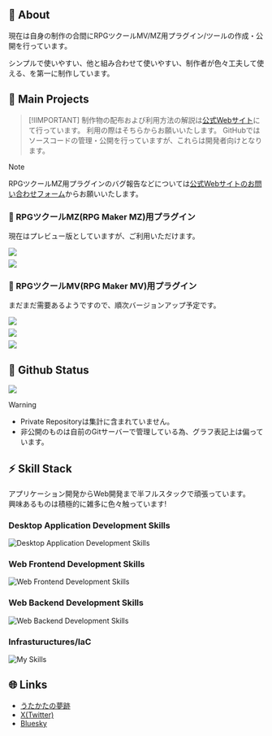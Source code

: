<!-- Style Sheet -->
<style>
    .mb05 {
        margin-bottom: 0.5em;
    }
</style>

## :memo: About
現在は自身の制作の合間にRPGツクールMV/MZ用プラグイン/ツールの作成・公開を行っています。

シンプルで使いやすい、他と組み合わせて使いやすい、制作者が色々工夫して使える、を第一に制作しています。

## :gift: Main Projects

> [!IIMPORTANT]
> 制作物の配布および利用方法の解説は[公式Webサイト](https://www.utakata-no-yume.net)にて行っています。
> 利用の際はそちらからお願いいたします。
> GitHubではソースコードの管理・公開を行っていますが、これらは開発者向けとなります。

> [!NOTE]
> RPGツクールMZ用プラグインのバグ報告などについては[公式Webサイトのお問い合わせフォーム](https://www.utakata-no-yume.net/contact/rpgmvmz/)からお願いいたします。

<!--
<div class="mb05">
    <a href="https://github.com/t-akatsuki/****" target="_blank">
        <picture>
            <source srcset="https://github-readme-stats.vercel.app/api/pin/?username=t-akatsuki&repo=****&description_lines_count=1&lang=ja&theme=dark" media="(prefers-color-scheme: dark)">
            <source srcset="https://github-readme-stats.vercel.app/api/pin/?username=t-akatsuki&repo=****&description_lines_count=1&lang=ja&theme=light" media="(prefers-color-scheme: light), (prefers-color-scheme: no-preference)">
            <img src="https://github-readme-stats.vercel.app/api/pin/?username=t-akatsuki&repo=****&description_lines_count=1&lang=ja&theme=light">
        </picture>
    </a>
</div>
-->

### :electric_plug: RPGツクールMZ(RPG Maker MZ)用プラグイン
現在はプレビュー版としていますが、ご利用いただけます。

<!-- t-akatsuki/UTA_CommonSaveMZ -->
<div class="mb05">
    <a href="https://github.com/t-akatsuki/UTA_CommonSaveMZ" target="_blank">
        <picture>
            <source srcset="https://github-readme-stats.vercel.app/api/pin/?username=t-akatsuki&repo=UTA_CommonSaveMZ&description_lines_count=1&lang=ja&theme=dark" media="(prefers-color-scheme: dark)">
            <source srcset="https://github-readme-stats.vercel.app/api/pin/?username=t-akatsuki&repo=UTA_CommonSaveMZ&description_lines_count=1&lang=ja&theme=light" media="(prefers-color-scheme: light), (prefers-color-scheme: no-preference)">
            <img src="https://github-readme-stats.vercel.app/api/pin/?username=t-akatsuki&repo=UTA_CommonSaveMZ&description_lines_count=1&lang=ja&theme=light">
        </picture>
    </a>
</div>

<!-- t-akatsuki/UTA_MessageSkipMZ -->
<div class="mb05">
    <a href="https://github.com/t-akatsuki/UTA_MessageSkipMZ" target="_blank">
        <picture>
            <source srcset="https://github-readme-stats.vercel.app/api/pin/?username=t-akatsuki&repo=UTA_MessageSkipMZ&description_lines_count=1&lang=ja&theme=dark" media="(prefers-color-scheme: dark)">
            <source srcset="https://github-readme-stats.vercel.app/api/pin/?username=t-akatsuki&repo=UTA_MessageSkipMZ&description_lines_count=1&lang=ja&theme=light" media="(prefers-color-scheme: light), (prefers-color-scheme: no-preference)">
            <img src="https://github-readme-stats.vercel.app/api/pin/?username=t-akatsuki&repo=UTA_MessageSkipMZ&description_lines_count=1&lang=ja&theme=light">
        </picture>
    </a>
</div>

### :electric_plug: RPGツクールMV(RPG Maker MV)用プラグイン
まだまだ需要あるようですので、順次バージョンアップ予定です。

<!-- t-akatsuki/UTA_CommonSaveMV -->
<div class="mb05">
    <a href="https://github.com/t-akatsuki/UTA_CommonSaveMV" target="_blank">
        <picture>
            <source srcset="https://github-readme-stats.vercel.app/api/pin/?username=t-akatsuki&repo=UTA_CommonSaveMV&description_lines_count=1&lang=ja&theme=dark" media="(prefers-color-scheme: dark)">
            <source srcset="https://github-readme-stats.vercel.app/api/pin/?username=t-akatsuki&repo=UTA_CommonSaveMV&description_lines_count=1&lang=ja&theme=light" media="(prefers-color-scheme: light), (prefers-color-scheme: no-preference)">
            <img src="https://github-readme-stats.vercel.app/api/pin/?username=t-akatsuki&repo=UTA_CommonSaveMV&description_lines_count=1&lang=ja&theme=light">
        </picture>
    </a>
</div>

<!-- t-akatsuki/UTA_MessageSkipMV -->
<div class="mb05">
    <a href="https://github.com/t-akatsuki/UTA_MessageSkipMV" target="_blank">
        <picture>
            <source srcset="https://github-readme-stats.vercel.app/api/pin/?username=t-akatsuki&repo=UTA_MessageSkipMV&description_lines_count=1&lang=ja&theme=dark" media="(prefers-color-scheme: dark)">
            <source srcset="https://github-readme-stats.vercel.app/api/pin/?username=t-akatsuki&repo=UTA_MessageSkipMV&description_lines_count=1&lang=ja&theme=light" media="(prefers-color-scheme: light), (prefers-color-scheme: no-preference)">
            <img src="https://github-readme-stats.vercel.app/api/pin/?username=t-akatsuki&repo=UTA_MessageSkipMV&description_lines_count=1&lang=ja&theme=light">
        </picture>
    </a>
</div>

<!-- t-akatsuki/UTA_EncounterControlMV -->
<div class="mb05">
    <a href="https://github.com/t-akatsuki/UTA_EncounterControlMV" target="_blank">
        <picture>
            <source srcset="https://github-readme-stats.vercel.app/api/pin/?username=t-akatsuki&repo=UTA_EncounterControlMV&description_lines_count=1&lang=ja&theme=dark" media="(prefers-color-scheme: dark)">
            <source srcset="https://github-readme-stats.vercel.app/api/pin/?username=t-akatsuki&repo=UTA_EncounterControlMV&description_lines_count=1&lang=ja&theme=light" media="(prefers-color-scheme: light), (prefers-color-scheme: no-preference)">
            <img src="https://github-readme-stats.vercel.app/api/pin/?username=t-akatsuki&repo=UTA_EncounterControlMV&description_lines_count=1&lang=ja&theme=light">
        </picture>
    </a>
</div>

## :sushi: Github Status

<!-- github-readme-stats -->
<!-- Most Used Languages -->
<picture>
    <source srcset="https://github-readme-stats.vercel.app/api/top-langs/?username=T-Akatsuki&count_private=true&layout=donut&langs_count=8&theme=dark" media="(prefers-color-scheme: dark)">
    <source srcset="https://github-readme-stats.vercel.app/api/top-langs/?username=T-Akatsuki&count_private=true&layout=donut&langs_count=8&theme=light" media="(prefers-color-scheme: light), (prefers-color-scheme: no-preference)">
    <img src="https://github-readme-stats.vercel.app/api/top-langs/?username=T-Akatsuki&count_private=true&layout=donut&langs_count=8&theme=light">
</picture>

> [!WARNING]
> - Private Repositoryは集計に含まれていません。
> - 非公開のものは自前のGitサーバーで管理している為、グラフ表記上は偏っています。

## :zap: Skill Stack
アプリケーション開発からWeb開発まで半フルスタックで頑張っています。  
興味あるものは積極的に雑多に色々触っています!

### Desktop Application Development Skills
![Desktop Application Development Skills](https://skillicons.dev/icons?i=cpp,cs,visualstudio)

### Web Frontend Development Skills
![Web Frontend Development Skills](https://skillicons.dev/icons?i=html,css,sass,js,ts,electron,vscode)

### Web Backend Development Skills
![Web Backend Development Skills](https://skillicons.dev/icons?i=py,django,flask,php,mysql,postgres,vscode)

### Infrastuructures/IaC
![My Skills](https://skillicons.dev/icons?i=aws,docker,ansible)

## :globe_with_meridians: Links
- [うたかたの夢跡](https://www.utakata-no-yume.net)
- [X(Twitter)](https://x.com/t_akatsuki)
- [Bluesky](https://bsky.app/profile/t-akatsuki.utakata-no-yume.net)
